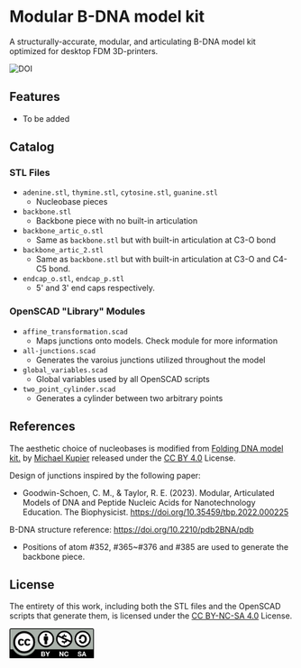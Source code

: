 # Modular B-DNA model kit

A structurally-accurate, modular, and articulating B-DNA model kit optimized for desktop FDM 3D-printers.

![DOI](https://img.shields.io/badge/DOI-12345678-blue)

## Features

- To be added

## Catalog

### STL Files

- `adenine.stl`, `thymine.stl`, `cytosine.stl`, `guanine.stl`
    - Nucleobase pieces
- `backbone.stl`
    - Backbone piece with no built-in articulation
- `backbone_artic_o.stl`
    - Same as `backbone.stl` but with built-in articulation at C3-O bond
- `backbone_artic_2.stl`
    - Same as `backbone.stl` but with built-in articulation at C3-O and C4-C5 bond.
- `endcap_o.stl`, `endcap_p.stl`
    - 5' and 3' end caps respectively.

### OpenSCAD "Library" Modules

- `affine_transformation.scad`
    - Maps junctions onto models. Check module for more information
- `all-junctions.scad`
    - Generates the varoius junctions utilized throughout the model
- `global_variables.scad`
    - Global variables used by all OpenSCAD scripts
- `two_point_cylinder.scad`
    - Generates a cylinder between two arbitrary points

## References

The aesthetic choice of nucleobases is modified from [Folding DNA model kit.](https://www.thingiverse.com/thing:714312) by [Michael Kupier](https://www.thingiverse.com/mkuiper/designs) released under the [CC BY 4.0](https://creativecommons.org/licenses/by/4.0/) License.

Design of junctions inspired by the following paper:

- Goodwin-Schoen, C. M., & Taylor, R. E. (2023). Modular, Articulated Models of DNA and Peptide Nucleic Acids for Nanotechnology Education. The Biophysicist. https://doi.org/10.35459/tbp.2022.000225

B-DNA structure reference: https://doi.org/10.2210/pdb2BNA/pdb

- Positions of atom #352, #365~#376 and #385 are used to generate the backbone piece.

## License

The entirety of this work, including both the STL files and the OpenSCAD scripts that generate them, is licensed under the [CC BY-NC-SA 4.0](https://creativecommons.org/licenses/by-nc-sa/4.0/) License.

<img src="./others/readme-images/by-nc-sa.png" width="150"/>
